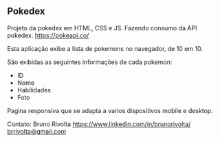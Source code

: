 ## **Pokedex**

Projeto da pokedex em HTML, CSS e JS. Fazendo consumo da API pokedex.
https://pokeapi.co/

Esta aplicação exibe a lista de pokemons no navegador, de 10 em 10.

 São exibidas as seguintes informações de cada pokemon:
 - ID
 - Nome
 - Habilidades
 - Foto

Pagina responsiva que se adapta a varios dispositivos mobile e desktop.

Contato:
Bruno Rivolta
https://www.linkedin.com/in/brunorivolta/
brrivolta@gmail.com